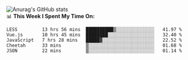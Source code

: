 
![Anurag's GitHub stats](https://github-readme-stats.vercel.app/api?username=supergczh&show_icons=true&theme=radical)
<br />
📊 **This Week I Spent My Time On:**

<!--START_SECTION:waka-->
```text
LESS         13 hrs 56 mins  ██████████▒░░░░░░░░░░░░░░   41.97 % 
Vue.js       10 hrs 45 mins  ████████░░░░░░░░░░░░░░░░░   32.40 % 
JavaScript   7 hrs 28 mins   █████▓░░░░░░░░░░░░░░░░░░░   22.52 % 
Cheetah      33 mins         ▒░░░░░░░░░░░░░░░░░░░░░░░░   01.68 % 
JSON         22 mins         ▒░░░░░░░░░░░░░░░░░░░░░░░░   01.14 % 
```
<!--END_SECTION:waka-->

